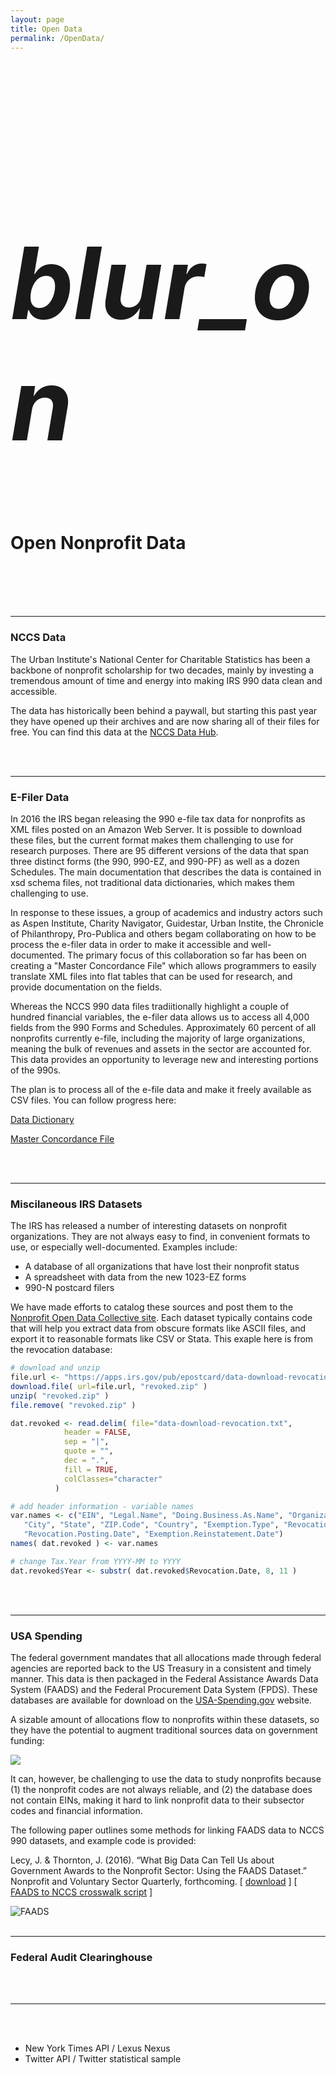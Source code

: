 ```yaml
---
layout: page
title: Open Data
permalink: /OpenData/
---
```


<br>
<br>

<div class="icon-block">
   <h1 class="center black-text" style="font-size:160px;"><i class="large material-icons">blur_on</i></h1>
   <h1 class="center orange-text">Open Nonprofit Data</h1>
</div>


<br>
<br>
<br>
<br>








------------------------------------------  

### NCCS Data

The Urban Institute's National Center for Charitable Statistics has been a backbone of nonprofit scholarship for two decades, mainly by investing a tremendous amount of time and energy into making IRS 990 data clean and accessible. 

The data has historically been behind a paywall, but starting this past year they have opened up their archives and are now sharing all of their files for free. You can find this data at the [NCCS Data Hub](http://nccs-data.urban.org/index.php).

<br>
<br>

------------------------------------------  

### E-Filer Data

In 2016 the IRS began releasing the 990 e-file tax data for nonprofits as XML files posted on an Amazon Web Server. It is possible to download these files, but the current format makes them challenging to use for research purposes. There are 95 different versions of the data that span three distinct forms (the 990, 990-EZ, and 990-PF) as well as a dozen Schedules. The main documentation that describes the data is contained in xsd schema files, not traditional data dictionaries, which makes them challenging to use.

In response to these issues, a group of academics and industry actors such as Aspen Institute, Charity Navigator, Guidestar, Urban Instite, the Chronicle of Philanthropy, Pro-Publica and others begam collaborating on how to be process the e-filer data in order to make it accessible and well-documented. The primary focus of this collaboration so far has been on creating a "Master Concordance File" which allows programmers to easily translate XML files into flat tables that can be used for research, and provide documentation on the fields. 

Whereas the NCCS 990 data files tradiitionally highlight a couple of hundred financial variables, the e-filer data allows us to access all 4,000 fields from the 990 Forms and Schedules. Approximately 60 percent of all nonprofits currently e-file, including the majority of large organizations, meaning the bulk of revenues and assets in the sector are accounted for. This data provides an opportunity to leverage new and interesting portions of the 990s.

The plan is to process all of the e-file data and make it freely available as CSV files. You can follow progress here:

[Data Dictionary](https://nonprofit-open-data-collective.github.io/irs-efile-master-concordance-file/data_dictionary.html)

[Master Concordance File](https://nonprofit-open-data-collective.github.io/irs-efile-master-concordance-file/)

<br>
<br>

------------------------------------------  

### Miscilaneous IRS Datasets

The IRS has released a number of interesting datasets on nonprofit organizations. They are not always easy to find, in convenient formats to use, or especially well-documented. Examples include:

* A database of all organizations that have lost their nonprofit status
* A spreadsheet with data from the new 1023-EZ forms
* 990-N postcard filers

We have made efforts to catalog these sources and post them to the [Nonprofit Open Data Collective site](https://github.com/Nonprofit-Open-Data-Collective). Each dataset typically contains code that will help you extract data from obscure formats like ASCII files, and export it to reasonable formats like CSV or Stata. This exaple here is from the revocation database:

```r
# download and unzip
file.url <- "https://apps.irs.gov/pub/epostcard/data-download-revocation.zip"
download.file( url=file.url, "revoked.zip" )
unzip( "revoked.zip" )
file.remove( "revoked.zip" )

dat.revoked <- read.delim( file="data-download-revocation.txt", 
            header = FALSE, 
            sep = "|", 
            quote = "",
            dec = ".", 
            fill = TRUE,  
            colClasses="character"
          )

# add header information - variable names
var.names <- c("EIN", "Legal.Name", "Doing.Business.As.Name", "Organization.Address", 
   "City", "State", "ZIP.Code", "Country", "Exemption.Type", "Revocation.Date", 
   "Revocation.Posting.Date", "Exemption.Reinstatement.Date")
names( dat.revoked ) <- var.names

# change Tax.Year from YYYY-MM to YYYY
dat.revoked$Year <- substr( dat.revoked$Revocation.Date, 8, 11 )

```

<br>
<br>

------------------------------------------  

### USA Spending

The federal government mandates that all allocations made through federal agencies are reported back to the US Treasury in a consistent and timely manner. This data is then packaged in the Federal Assistance Awards Data System (FAADS) and the Federal Procurement Data System (FPDS). These databases are available for download on the [USA-Spending.gov](https://www.usaspending.gov/Pages/Default.aspx) website.  

A sizable amount of allocations flow to nonprofits within these datasets, so they have the potential to augment traditional sources data on government funding:

![](./assets/Figure1.png)


It can, however, be challenging to use the data to study nonprofits because (1) the nonprofit codes are not always reliable, and (2) the database does not contain EINs, making it hard to link nonprofit data to their subsector codes and financial information.

The following paper outlines some methods for linking FAADS data to NCCS 990 datasets, and example code is provided:

Lecy, J. & Thornton, J. (2016). “What Big Data Can Tell Us about Government Awards to the Nonprofit Sector: Using the FAADS Dataset.” Nonprofit and Voluntary Sector Quarterly, forthcoming. [ [download](
http://www.lecy.info/s/FAADS-2015-Lecy-Thornton.pdf) ] [ [FAADS to NCCS crosswalk script](https://github.com/lecy/FAADS-NCCS-Crosswalk/blob/master/README.md) ]

<img src="assets/Figure1.png" alt="FAADS">


<br>
<br>

------------------------------------------  

### Federal Audit Clearinghouse





<br>
<br>

------------------------------------------  

<br>
<br>

* New York Times API / Lexus Nexus
* Twitter API / Twitter statistical sample

<br>
<br> 
